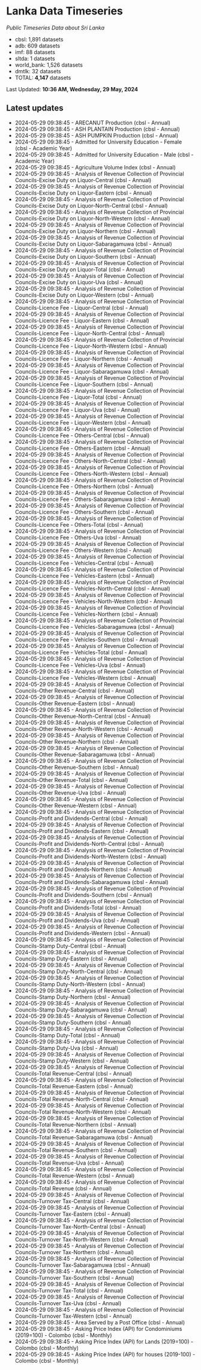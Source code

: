 # Lanka Data Timeseries
*Public Timeseries Data about Sri Lanka*

* cbsl: 1,891 datasets
* adb: 609 datasets
* imf: 88 datasets
* sltda: 1 datasets
* world_bank: 1,526 datasets
* dmtlk: 32 datasets
* TOTAL: **4,147** datasets

Last Updated: **10:36 AM, Wednesday, 29 May, 2024**

## Latest updates

* 2024-05-29 09:38:45 - ARECANUT Production (cbsl - Annual)
* 2024-05-29 09:38:45 - ASH PLANTAIN Production (cbsl - Annual)
* 2024-05-29 09:38:45 - ASH PUMPKIN Production (cbsl - Annual)
* 2024-05-29 09:38:45 - Admitted for University Education - Female (cbsl - Academic Year)
* 2024-05-29 09:38:45 - Admitted for University Education - Male (cbsl - Academic Year)
* 2024-05-29 09:38:45 - Agriculture Volume Index (cbsl - Annual)
* 2024-05-29 09:38:45 - Analysis of Revenue Collection of Provincial Councils-Excise Duty on Liquor-Central (cbsl - Annual)
* 2024-05-29 09:38:45 - Analysis of Revenue Collection of Provincial Councils-Excise Duty on Liquor-Eastern (cbsl - Annual)
* 2024-05-29 09:38:45 - Analysis of Revenue Collection of Provincial Councils-Excise Duty on Liquor-North-Central (cbsl - Annual)
* 2024-05-29 09:38:45 - Analysis of Revenue Collection of Provincial Councils-Excise Duty on Liquor-North-Western (cbsl - Annual)
* 2024-05-29 09:38:45 - Analysis of Revenue Collection of Provincial Councils-Excise Duty on Liquor-Northern (cbsl - Annual)
* 2024-05-29 09:38:45 - Analysis of Revenue Collection of Provincial Councils-Excise Duty on Liquor-Sabaragamuwa (cbsl - Annual)
* 2024-05-29 09:38:45 - Analysis of Revenue Collection of Provincial Councils-Excise Duty on Liquor-Southern (cbsl - Annual)
* 2024-05-29 09:38:45 - Analysis of Revenue Collection of Provincial Councils-Excise Duty on Liquor-Total (cbsl - Annual)
* 2024-05-29 09:38:45 - Analysis of Revenue Collection of Provincial Councils-Excise Duty on Liquor-Uva (cbsl - Annual)
* 2024-05-29 09:38:45 - Analysis of Revenue Collection of Provincial Councils-Excise Duty on Liquor-Western (cbsl - Annual)
* 2024-05-29 09:38:45 - Analysis of Revenue Collection of Provincial Councils-Licence Fee - Liquor-Central (cbsl - Annual)
* 2024-05-29 09:38:45 - Analysis of Revenue Collection of Provincial Councils-Licence Fee - Liquor-Eastern (cbsl - Annual)
* 2024-05-29 09:38:45 - Analysis of Revenue Collection of Provincial Councils-Licence Fee - Liquor-North-Central (cbsl - Annual)
* 2024-05-29 09:38:45 - Analysis of Revenue Collection of Provincial Councils-Licence Fee - Liquor-North-Western (cbsl - Annual)
* 2024-05-29 09:38:45 - Analysis of Revenue Collection of Provincial Councils-Licence Fee - Liquor-Northern (cbsl - Annual)
* 2024-05-29 09:38:45 - Analysis of Revenue Collection of Provincial Councils-Licence Fee - Liquor-Sabaragamuwa (cbsl - Annual)
* 2024-05-29 09:38:45 - Analysis of Revenue Collection of Provincial Councils-Licence Fee - Liquor-Southern (cbsl - Annual)
* 2024-05-29 09:38:45 - Analysis of Revenue Collection of Provincial Councils-Licence Fee - Liquor-Total (cbsl - Annual)
* 2024-05-29 09:38:45 - Analysis of Revenue Collection of Provincial Councils-Licence Fee - Liquor-Uva (cbsl - Annual)
* 2024-05-29 09:38:45 - Analysis of Revenue Collection of Provincial Councils-Licence Fee - Liquor-Western (cbsl - Annual)
* 2024-05-29 09:38:45 - Analysis of Revenue Collection of Provincial Councils-Licence Fee - Others-Central (cbsl - Annual)
* 2024-05-29 09:38:45 - Analysis of Revenue Collection of Provincial Councils-Licence Fee - Others-Eastern (cbsl - Annual)
* 2024-05-29 09:38:45 - Analysis of Revenue Collection of Provincial Councils-Licence Fee - Others-North-Central (cbsl - Annual)
* 2024-05-29 09:38:45 - Analysis of Revenue Collection of Provincial Councils-Licence Fee - Others-North-Western (cbsl - Annual)
* 2024-05-29 09:38:45 - Analysis of Revenue Collection of Provincial Councils-Licence Fee - Others-Northern (cbsl - Annual)
* 2024-05-29 09:38:45 - Analysis of Revenue Collection of Provincial Councils-Licence Fee - Others-Sabaragamuwa (cbsl - Annual)
* 2024-05-29 09:38:45 - Analysis of Revenue Collection of Provincial Councils-Licence Fee - Others-Southern (cbsl - Annual)
* 2024-05-29 09:38:45 - Analysis of Revenue Collection of Provincial Councils-Licence Fee - Others-Total (cbsl - Annual)
* 2024-05-29 09:38:45 - Analysis of Revenue Collection of Provincial Councils-Licence Fee - Others-Uva (cbsl - Annual)
* 2024-05-29 09:38:45 - Analysis of Revenue Collection of Provincial Councils-Licence Fee - Others-Western (cbsl - Annual)
* 2024-05-29 09:38:45 - Analysis of Revenue Collection of Provincial Councils-Licence Fee - Vehicles-Central (cbsl - Annual)
* 2024-05-29 09:38:45 - Analysis of Revenue Collection of Provincial Councils-Licence Fee - Vehicles-Eastern (cbsl - Annual)
* 2024-05-29 09:38:45 - Analysis of Revenue Collection of Provincial Councils-Licence Fee - Vehicles-North-Central (cbsl - Annual)
* 2024-05-29 09:38:45 - Analysis of Revenue Collection of Provincial Councils-Licence Fee - Vehicles-North-Western (cbsl - Annual)
* 2024-05-29 09:38:45 - Analysis of Revenue Collection of Provincial Councils-Licence Fee - Vehicles-Northern (cbsl - Annual)
* 2024-05-29 09:38:45 - Analysis of Revenue Collection of Provincial Councils-Licence Fee - Vehicles-Sabaragamuwa (cbsl - Annual)
* 2024-05-29 09:38:45 - Analysis of Revenue Collection of Provincial Councils-Licence Fee - Vehicles-Southern (cbsl - Annual)
* 2024-05-29 09:38:45 - Analysis of Revenue Collection of Provincial Councils-Licence Fee - Vehicles-Total (cbsl - Annual)
* 2024-05-29 09:38:45 - Analysis of Revenue Collection of Provincial Councils-Licence Fee - Vehicles-Uva (cbsl - Annual)
* 2024-05-29 09:38:45 - Analysis of Revenue Collection of Provincial Councils-Licence Fee - Vehicles-Western (cbsl - Annual)
* 2024-05-29 09:38:45 - Analysis of Revenue Collection of Provincial Councils-Other Revenue-Central (cbsl - Annual)
* 2024-05-29 09:38:45 - Analysis of Revenue Collection of Provincial Councils-Other Revenue-Eastern (cbsl - Annual)
* 2024-05-29 09:38:45 - Analysis of Revenue Collection of Provincial Councils-Other Revenue-North-Central (cbsl - Annual)
* 2024-05-29 09:38:45 - Analysis of Revenue Collection of Provincial Councils-Other Revenue-North-Western (cbsl - Annual)
* 2024-05-29 09:38:45 - Analysis of Revenue Collection of Provincial Councils-Other Revenue-Northern (cbsl - Annual)
* 2024-05-29 09:38:45 - Analysis of Revenue Collection of Provincial Councils-Other Revenue-Sabaragamuwa (cbsl - Annual)
* 2024-05-29 09:38:45 - Analysis of Revenue Collection of Provincial Councils-Other Revenue-Southern (cbsl - Annual)
* 2024-05-29 09:38:45 - Analysis of Revenue Collection of Provincial Councils-Other Revenue-Total (cbsl - Annual)
* 2024-05-29 09:38:45 - Analysis of Revenue Collection of Provincial Councils-Other Revenue-Uva (cbsl - Annual)
* 2024-05-29 09:38:45 - Analysis of Revenue Collection of Provincial Councils-Other Revenue-Western (cbsl - Annual)
* 2024-05-29 09:38:45 - Analysis of Revenue Collection of Provincial Councils-Profit and Dividends-Central (cbsl - Annual)
* 2024-05-29 09:38:45 - Analysis of Revenue Collection of Provincial Councils-Profit and Dividends-Eastern (cbsl - Annual)
* 2024-05-29 09:38:45 - Analysis of Revenue Collection of Provincial Councils-Profit and Dividends-North-Central (cbsl - Annual)
* 2024-05-29 09:38:45 - Analysis of Revenue Collection of Provincial Councils-Profit and Dividends-North-Western (cbsl - Annual)
* 2024-05-29 09:38:45 - Analysis of Revenue Collection of Provincial Councils-Profit and Dividends-Northern (cbsl - Annual)
* 2024-05-29 09:38:45 - Analysis of Revenue Collection of Provincial Councils-Profit and Dividends-Sabaragamuwa (cbsl - Annual)
* 2024-05-29 09:38:45 - Analysis of Revenue Collection of Provincial Councils-Profit and Dividends-Southern (cbsl - Annual)
* 2024-05-29 09:38:45 - Analysis of Revenue Collection of Provincial Councils-Profit and Dividends-Total (cbsl - Annual)
* 2024-05-29 09:38:45 - Analysis of Revenue Collection of Provincial Councils-Profit and Dividends-Uva (cbsl - Annual)
* 2024-05-29 09:38:45 - Analysis of Revenue Collection of Provincial Councils-Profit and Dividends-Western (cbsl - Annual)
* 2024-05-29 09:38:45 - Analysis of Revenue Collection of Provincial Councils-Stamp Duty-Central (cbsl - Annual)
* 2024-05-29 09:38:45 - Analysis of Revenue Collection of Provincial Councils-Stamp Duty-Eastern (cbsl - Annual)
* 2024-05-29 09:38:45 - Analysis of Revenue Collection of Provincial Councils-Stamp Duty-North-Central (cbsl - Annual)
* 2024-05-29 09:38:45 - Analysis of Revenue Collection of Provincial Councils-Stamp Duty-North-Western (cbsl - Annual)
* 2024-05-29 09:38:45 - Analysis of Revenue Collection of Provincial Councils-Stamp Duty-Northern (cbsl - Annual)
* 2024-05-29 09:38:45 - Analysis of Revenue Collection of Provincial Councils-Stamp Duty-Sabaragamuwa (cbsl - Annual)
* 2024-05-29 09:38:45 - Analysis of Revenue Collection of Provincial Councils-Stamp Duty-Southern (cbsl - Annual)
* 2024-05-29 09:38:45 - Analysis of Revenue Collection of Provincial Councils-Stamp Duty-Total (cbsl - Annual)
* 2024-05-29 09:38:45 - Analysis of Revenue Collection of Provincial Councils-Stamp Duty-Uva (cbsl - Annual)
* 2024-05-29 09:38:45 - Analysis of Revenue Collection of Provincial Councils-Stamp Duty-Western (cbsl - Annual)
* 2024-05-29 09:38:45 - Analysis of Revenue Collection of Provincial Councils-Total Revenue-Central (cbsl - Annual)
* 2024-05-29 09:38:45 - Analysis of Revenue Collection of Provincial Councils-Total Revenue-Eastern (cbsl - Annual)
* 2024-05-29 09:38:45 - Analysis of Revenue Collection of Provincial Councils-Total Revenue-North-Central (cbsl - Annual)
* 2024-05-29 09:38:45 - Analysis of Revenue Collection of Provincial Councils-Total Revenue-North-Western (cbsl - Annual)
* 2024-05-29 09:38:45 - Analysis of Revenue Collection of Provincial Councils-Total Revenue-Northern (cbsl - Annual)
* 2024-05-29 09:38:45 - Analysis of Revenue Collection of Provincial Councils-Total Revenue-Sabaragamuwa (cbsl - Annual)
* 2024-05-29 09:38:45 - Analysis of Revenue Collection of Provincial Councils-Total Revenue-Southern (cbsl - Annual)
* 2024-05-29 09:38:45 - Analysis of Revenue Collection of Provincial Councils-Total Revenue-Uva (cbsl - Annual)
* 2024-05-29 09:38:45 - Analysis of Revenue Collection of Provincial Councils-Total Revenue-Western (cbsl - Annual)
* 2024-05-29 09:38:45 - Analysis of Revenue Collection of Provincial Councils-Total Revenue (cbsl - Annual)
* 2024-05-29 09:38:45 - Analysis of Revenue Collection of Provincial Councils-Turnover Tax-Central (cbsl - Annual)
* 2024-05-29 09:38:45 - Analysis of Revenue Collection of Provincial Councils-Turnover Tax-Eastern (cbsl - Annual)
* 2024-05-29 09:38:45 - Analysis of Revenue Collection of Provincial Councils-Turnover Tax-North-Central (cbsl - Annual)
* 2024-05-29 09:38:45 - Analysis of Revenue Collection of Provincial Councils-Turnover Tax-North-Western (cbsl - Annual)
* 2024-05-29 09:38:45 - Analysis of Revenue Collection of Provincial Councils-Turnover Tax-Northern (cbsl - Annual)
* 2024-05-29 09:38:45 - Analysis of Revenue Collection of Provincial Councils-Turnover Tax-Sabaragamuwa (cbsl - Annual)
* 2024-05-29 09:38:45 - Analysis of Revenue Collection of Provincial Councils-Turnover Tax-Southern (cbsl - Annual)
* 2024-05-29 09:38:45 - Analysis of Revenue Collection of Provincial Councils-Turnover Tax-Total (cbsl - Annual)
* 2024-05-29 09:38:45 - Analysis of Revenue Collection of Provincial Councils-Turnover Tax-Uva (cbsl - Annual)
* 2024-05-29 09:38:45 - Analysis of Revenue Collection of Provincial Councils-Turnover Tax-Western (cbsl - Annual)
* 2024-05-29 09:38:45 - Area Served by a Post Office (cbsl - Annual)
* 2024-05-29 09:38:45 - Asking Price Index (API) for Condominiums (2019=100) - Colombo (cbsl - Monthly)
* 2024-05-29 09:38:45 - Asking Price Index (API) for Lands (2019=100) - Colombo (cbsl - Monthly)
* 2024-05-29 09:38:45 - Asking Price Index (API) for houses (2019-100) - Colombo (cbsl - Monthly)